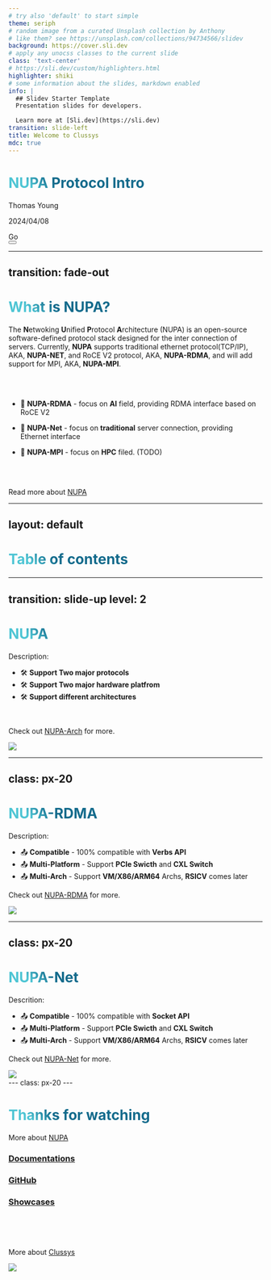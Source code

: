```yaml
---
# try also 'default' to start simple
theme: seriph
# random image from a curated Unsplash collection by Anthony
# like them? see https://unsplash.com/collections/94734566/slidev
background: https://cover.sli.dev
# apply any unocss classes to the current slide
class: 'text-center'
# https://sli.dev/custom/highlighters.html
highlighter: shiki
# some information about the slides, markdown enabled
info: |
  ## Slidev Starter Template
  Presentation slides for developers.

  Learn more at [Sli.dev](https://sli.dev)
transition: slide-left
title: Welcome to Clussys
mdc: true
---
```


# NUPA Protocol Intro

Thomas Young

2024/04/08

<div class="pt-12">
  <span @click="$slidev.nav.next" class="px-2 py-1 rounded cursor-pointer" hover="bg-white bg-opacity-10">
    Go <carbon:arrow-right class="inline"/>
  </span>
</div>

<div class="abs-br m-6 flex gap-2">
  <button @click="$slidev.nav.openInEditor()" title="Open in Editor" class="text-xl slidev-icon-btn opacity-50 !border-none !hover:text-white">
    <carbon:edit />
  </button>
  <a href="https://github.com/slidevjs/slidev" target="_blank" alt="GitHub" title="Open in GitHub"
    class="text-xl slidev-icon-btn opacity-50 !border-none !hover:text-white">
    <carbon-logo-github />
  </a>
</div>

<!--
The last comment block of each slide will be treated as slide notes. It will be visible and editable in Presenter Mode along with the slide. [Read more in the docs](https://sli.dev/guide/syntax.html#notes)
-->

---
transition: fade-out
---

# What is NUPA?

The **N**etwoking **U**nified **P**rotocol **A**rchitecture (NUPA) is an open-source software-defined protocol stack designed for the inter connection of servers. Currently, **NUPA** supports traditional ethernet protocol(TCP/IP), AKA, **NUPA-NET**, and RoCE V2 protocol, AKA, **NUPA-RDMA**, and will add support for MPI, AKA, **NUPA-MPI**.

<br>
<br>

- 📝 **NUPA-RDMA** - focus on **AI** field, providing RDMA interface based on RoCE V2

- 📝 **NUPA-Net** - focus on **traditional** server connection, providing Ethernet interface

- 📝 **NUPA-MPI** - focus on **HPC** filed. (TODO)

<br>
<br>

Read more about [NUPA](https://github.com/Clussys/nupa)

<!--
You can have `style` tag in markdown to override the style for the current page.
Learn more: https://sli.dev/guide/syntax#embedded-styles
-->

<style>
h1 {
  background-color: #2B90B6;
  background-image: linear-gradient(45deg, #4EC5D4 10%, #146b8c 20%);
  background-size: 100%;
  -webkit-background-clip: text;
  -moz-background-clip: text;
  -webkit-text-fill-color: transparent;
  -moz-text-fill-color: transparent;
}
</style>

<!--
Here is another comment.
-->

---
layout: default
---

# Table of contents


<Toc maxDepth="1"></Toc>

---
transition: slide-up
level: 2
---



# NUPA

<div grid="~ cols-2 gap-4">
<div>

Description:
- 🛠 **Support Two major protocols**
- 🛠 **Support Two major hardware platfrom**
- 🛠 **Support different architectures** 


<br>

Check out [NUPA-Arch](https://github.com/Clussys/nupa) for more.

</div>
<div>

<img src="imgs/nupa_arch.png"/>

</div>
</div>

---
class: px-20
---

# NUPA-RDMA

<div grid="~ cols-2 gap-4">
<div>

Description:
- 📤 **Compatible** - 100% compatible with **Verbs API**
- 📤 **Multi-Platform** - Support **PCIe Swicth** and **CXL Switch**
- 📤 **Multi-Arch** - Support **VM/X86/ARM64** Archs, **RSICV** comes later

Check out [NUPA-RDMA](https://github.com/Clussys/nupa) for more.

</div>
<div>
<img src="imgs/nupa_rdma.png"/>

</div>
</div>

---
class: px-20
---

# NUPA-Net

<div grid="~ cols-2 gap-4">
<div>

Descrition:
- 📤 **Compatible** - 100% compatible with **Socket API**
- 📤 **Multi-Platform** - Support **PCIe Swicth** and **CXL Switch**
- 📤 **Multi-Arch** - Support **VM/X86/ARM64** Archs, **RSICV** comes later


Check out [NUPA-Net](https://github.com/Clussys/nupa) for more.

</div>
<div>

<img src="imgs/nupa_net.png"/>

</div>
</div>
---
class: px-20
---

# Thanks for watching

<div grid="~ cols-2 gap-4">
<div>

More about [NUPA](https://github.com/Clussys/nupa)
###  [Documentations](https://github.com/Clussys/nupa) 
###  [GitHub](https://github.com/Clussys/nupa) 
###  [Showcases](https://github.com/Clussys/nupa/vms)

<br>
<br>
<br>

More about [Clussys](https://clussys.github.io/)

</div>
<div>

<img src="imgs/demo.png"/>

</div>
</div>